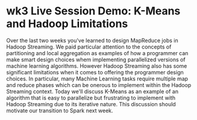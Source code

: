 # wk3 Live Session Demo: K-Means and Hadoop Limitations

Over the last two weeks you've learned to design MapReduce jobs in Hadoop Streaming. We paid particular attention to the concepts of partitioning and local aggregation as examples of how a programmer can make smart design choices whem implementing parallelized versions of machine learning algorithms. However Hadoop Streaming also has some significant limitations when it comes to offering the programmer design choices. In particular, many Machine Learning tasks require multiple map and reduce phases which can be onerous to implement within the Hadoop Streaming context. Today we'll discuss K-Means as an example of an algorithm that is easy to parallelize but frustrating to implement with Hadoop Streaming due to its iterative nature. This discussion should motivate our transition to Spark next week.


